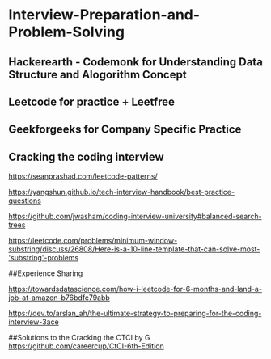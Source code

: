 # Interview-Preparation-and-Problem-Solving

## Hackerearth - Codemonk for Understanding Data Structure and Alogorithm Concept

## Leetcode for practice + Leetfree

## Geekforgeeks for Company Specific Practice

## Cracking the coding interview

https://seanprashad.com/leetcode-patterns/

https://yangshun.github.io/tech-interview-handbook/best-practice-questions

https://github.com/jwasham/coding-interview-university#balanced-search-trees

https://leetcode.com/problems/minimum-window-substring/discuss/26808/Here-is-a-10-line-template-that-can-solve-most-'substring'-problems

##Experience Sharing

https://towardsdatascience.com/how-i-leetcode-for-6-months-and-land-a-job-at-amazon-b76bdfc79abb

https://dev.to/arslan_ah/the-ultimate-strategy-to-preparing-for-the-coding-interview-3ace

##Solutions to the Cracking the CTCI by G
https://github.com/careercup/CtCI-6th-Edition
